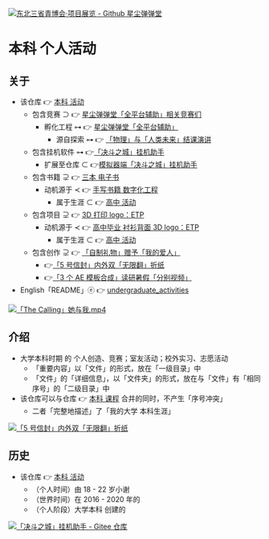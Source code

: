 <!-- ![fig](https://raw.githubusercontent.com/ChenZhu-Xie/undergraduate_activities/master/img/东北三省青博会·项目展览.jpg "Northeast Three Provinces Youth Expo · Project Exhibition") -->
<!-- ![fig](https://gitee.com/ChenZhu-Xie/undergraduate_activities/raw/master/img/东北三省青博会·项目展览.jpg "东北三省青博会·项目展览") -->
[![东北三省青博会·项目展览 - Github 星尘弹弹堂](https://gitee.com/ChenZhu-Xie/undergraduate_activities/raw/master/img/东北三省青博会_项目展览.png)](https://gitee.com/ChenZhu-Xie/Stardust_DDTank "东北三省青博会·项目展览 - Github 星尘弹弹堂")

# 本科 个人活动

## 关于
* 该仓库 👉 [本科 活动](https://gitee.com/ChenZhu-Xie/undergraduate_activities)
    <!-- * 包含竞赛 ⊃ 👉 [星尘[弹弹堂](https://www.ddtank.com)「全平台辅助」相关竞赛们](https://gitee.com/ChenZhu-Xie/undergraduate_activities/tree/master/07__3.2__Self_Competitions) -->
    * 包含竞赛 ⊃ 👉 [星尘弹弹堂「全平台辅助」相关竞赛们](https://gitee.com/ChenZhu-Xie/undergraduate_activities/tree/master/07__3.2__Self_Competitions)
        <!-- * 孵化工程 ⊶ 👉 [星尘[弹弹堂](https://www.ddtank.com)「全平台辅助」](https://gitee.com/ChenZhu-Xie/Stardust_DDTank) -->
        * 孵化工程 ⊶ 👉 [星尘弹弹堂「全平台辅助」](https://gitee.com/ChenZhu-Xie/Stardust_DDTank)
            * 源自探索 ⊶ 👉 [「物理」与「人类未来」结课演讲](https://gitee.com/ChenZhu-Xie/undergraduate_courses/tree/master/05__2.3__Courses_Presentations/2__2.2__「Physics_and_the_future_of_mankind」_Speach__1.0_year)
    * 包含挂机软件 ⊶ 👉[「决斗之城」挂机助手](https://gitee.com/ChenZhu-Xie/undergraduate_activities/tree/master/06__3.1__Self_Creations/6__8.2__Hanging_Assist__for__Dueling_City__4.0_year)
        * 扩展至仓库 ⊂ 👉[模拟器端「决斗之城」挂机助手](https://gitee.com/ChenZhu-Xie/Hanging_Assist__for__Dueling_City)
    * 包含书籍 ⊋ 👉 [三本 电子书](https://gitee.com/ChenZhu-Xie/3_books_with_cpp)
        * 动机源于 ≺ 👉 [手写书籍 数字化工程](https://gitee.com/ChenZhu-Xie/senior-high-school_activities/tree/master/4__6.2__Books_digitalization_project__3.0_year)
            * 属于生涯 ⊂ 👉 [高中 活动](https://gitee.com/ChenZhu-Xie/senior-high-school_activities)
    * 包含项目 ⊋ 👉 [3D 打印 logo：ETP](https://gitee.com/ChenZhu-Xie/undergraduate_activities/tree/master/10__5.1__Off-Campus_Internships/1__3.1__%E6%B2%88%E5%8C%97%E6%96%B0%E5%8C%BA__1.5_year)
        * 动机源于 ≺ 👉 [高中毕业 衬衫背面 3D logo：ETP](https://gitee.com/ChenZhu-Xie/senior-high-school_activities/tree/master/3__6.1__ETP_3D_logo_project__3.0_year)
            * 属于生涯 ⊂ 👉 [高中 活动](https://gitee.com/ChenZhu-Xie/senior-high-school_activities)
    * 包含创作 ⊋ 👉 [「自制礼物」赠予「我的爱人」](https://gitee.com/ChenZhu-Xie/undergraduate_activities/tree/master/09__4.2__Roommate_♀_'s_Activities)
        * 👉[「5 号信封」内外双「无限翻」折纸](https://gitee.com/ChenZhu-Xie/undergraduate_activities/tree/master/09__4.2__Roommate_♀_'s_Activities/1__7.1__寄给「小车」的「折纸作品」作为「生日礼物」__3.5_year)
        * 👉[「3 个 AE 模板合成」读研暑假「分别视频」](https://gitee.com/ChenZhu-Xie/undergraduate_activities/tree/master/09__4.2__Roommate_♀_'s_Activities/2__8.1__「读研前暑假」与「小车」的「第二次见面」__4.0_year)
* English「README」ⓔ 👉 [undergraduate_activities](https://github.com/ChenZhu-Xie/undergraduate_activities)

<!-- [![The Calling「She & Me」](https://raw.githubusercontent.com/ChenZhu-Xie/undergraduate_activities/master/img/投影仪的妙用.png)](https://youtu.be/utkSjlCVySE "「The Calling」She_&_Me") -->
[![「The Calling」她与我.mp4](https://gitee.com/ChenZhu-Xie/undergraduate_activities/raw/master/img/投影仪的妙用.png)](https://www.bilibili.com/BV1F54y1v7qg "「The Calling」她与我.mp4")

## 介绍
* 大学本科时期 的 个人创造、竞赛；室友活动；校外实习、志愿活动
    * 「重要内容」以「文件」的形式，放在「一级目录」中
    * 「文件」的「详细信息」，以「文件夹」的形式，放在与「文件」有「相同序号」的「二级目录」中
* 该仓库可以与仓库 👉 [本科 课程](https://gitee.com/ChenZhu-Xie/undergraduate_courses) 合并的同时，不产生「序号冲突」
    * 二者「完整地描述」了「我的大学 本科生涯」

<!-- ![fig](https://raw.githubusercontent.com/ChenZhu-Xie/undergraduate_activities/master/img/ETP_&_NEU.png "3D logo: ETP & NEU") -->
<!-- ![fig](https://gitee.com/ChenZhu-Xie/undergraduate_activities/raw/master/img/ETP_&_NEU.png "3D logo: ETP & NEU") -->
[![「5 号信封」内外双「无限翻」折纸](https://gitee.com/ChenZhu-Xie/undergraduate_activities/raw/master/img/love.png)](https://gitee.com/ChenZhu-Xie/undergraduate_activities/tree/master/09__4.2__Roommate_%E2%99%80_'s_Activities "「5 号信封」内外双「无限翻」折纸")

<!-- ## 实施
1. 演讲 ppt 含视频
    * 要播放视频，需要进入「Presentations」目录下的「子目录」中查看 ppt
2. 学业水平 含「随时间演化」的切片/断面
    * 需要进入「Total_Grades」文件夹的「子文件夹」中查看 相关文件 -->

## 历史
* 该仓库 👉 [本科 活动](https://gitee.com/ChenZhu-Xie/undergraduate_activities)
    * （个人时间）由 18 - 22 岁小谢
    * （世界时间）在 2016 - 2020 年的
    * （个人阶段）大学本科 创建的

<!-- [![3D logo: ETP & NEU](https://gitee.com/ChenZhu-Xie/undergraduate_activities/raw/master/img/ETP_&_NEU.png)](https://gitee.com/ChenZhu-Xie/undergraduate_activities/tree/master/10__5.1__Off-Campus_Internships/1__3.1__沈北新区__1.5_year "3D logo: ETP & NEU") -->
[![「决斗之城」挂机助手 - Gitee 仓库](https://gitee.com/ChenZhu-Xie/undergraduate_activities/raw/master/img/决斗之城.png)](https://gitee.com/ChenZhu-Xie/Hanging_Assist__for__Dueling_City "「决斗之城」挂机助手 - Gitee 仓库")

<!-- ## 软件架构
软件架构说明


## 安装教程

1.  xxxx
2.  xxxx
3.  xxxx

## 使用说明

1.  xxxx
2.  xxxx
3.  xxxx

## 参与贡献

1.  Fork 本仓库
2.  新建 Feat_xxx 分支
3.  提交代码
4.  新建 Pull Request


## 特技

1.  使用 Readme\_XXX.md 来支持不同的语言，例如 Readme\_en.md, Readme\_zh.md
2.  Gitee 官方博客 [blog.gitee.com](https://blog.gitee.com)
3.  你可以 [https://gitee.com/explore](https://gitee.com/explore) 这个地址来了解 Gitee 上的优秀开源项目
4.  [GVP](https://gitee.com/gvp) 全称是 Gitee 最有价值开源项目，是综合评定出的优秀开源项目
5.  Gitee 官方提供的使用手册 [https://gitee.com/help](https://gitee.com/help)
6.  Gitee 封面人物是一档用来展示 Gitee 会员风采的栏目 [https://gitee.com/gitee-stars/](https://gitee.com/gitee-stars/) -->
